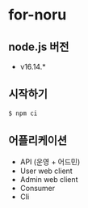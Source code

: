# for-noru

## node.js 버전
- v16.14.\*

## 시작하기
```bash
$ npm ci
```

## 어플리케이션
* API (운영 + 어드민)
* User web client
* Admin web client
* Consumer
* Cli
